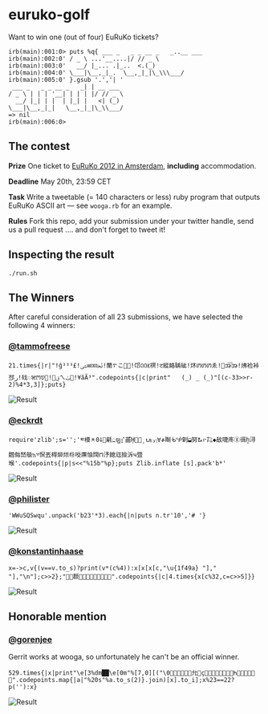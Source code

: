 # euruko-golf

Want to win one (out of four) EuRuKo tickets? 

	irb(main):001:0> puts %q{ ___ _   _ _ __ _   _..__ ___
	irb(main):002:0' / _ \ ...'__....|/ // _ \
	irb(main):003:0'   __/ |_... .|_..  <.(_)
	irb(main):004:0' \___|\__,_|_.  \__,_|_|\_\\\___/
	irb(main):005:0' }.gsub '.','| '
	 ___ _   _ _ __ _   _| | __ ___
	/ _ \ | | | '__| | | | |/ // _ \
	  __/ |_| | |  | |_| |   <| (_)
	\___|\__,_|_|   \__,_|_|\_\\___/
	=> nil
	irb(main):006:0> 

## The contest

**Prize** One ticket to [EuRuKo 2012 in Amsterdam](http://www.euruko2012.org/), **including** accommodation.

**Deadline** May 20th, 23:59 CET

**Task** Write a tweetable (= 140 characters or less) ruby program that outputs EuRuKo ASCII art &mdash; see `wooga.rb` for an example. 

**Rules** Fork this repo, add your submission 
under your twitter handle, send us a pull request .... and don't forget to tweet it!

## Inspecting the result

    ./run.sh

## The Winners

After careful consideration of all 23 submissions, we have selected the
following 4 winners:

### [@tammofreese](http://twitter.com/tammofreese)

    21.times{|r|"!ğ³³³£!ﲙ⊡⊡≡ﴙ!蘭࠳こࡳ!邙ꢡꢡꡡ䄙!ट縱衉聥䂣!炑ꢩꢩꢩゑ!အࠡࠡအ!炥裣裃邳ﺭ!䂝ꣃꢳꢫ!ࢥㄟࢡ!¥ãÃ³­".codepoints{|c|print"   (_) _ (_)"[(c-33>>r-2)%4*3,3]};puts}


![Result](https://github.com/wooga/euruko-golf/raw/master/images/tammofreese.png)


### [@eckrdt](http://twitter.com/eckrdt)

    require'zlib';s='';'༭橂ㅊ0ↆ௿㲢߽ឡ⡎䒼ᾛ⹲᱓̨ᬟ⒴∀ቆ㫼ᒀᖀ㓷⬓努ᮇ⠖㌠◆敌啑庝ⓖ㣬ḫ浔䵻㑬嵆䑥ኳⱄ慏丟棏㶯㶶㉹㖟㢘怞䦞ᱬ汿䭒尩撿泝ч暨堠'.codepoints{|p|s<<"%15b"%p};puts Zlib.inflate [s].pack'b*'
    

![Result](https://github.com/wooga/euruko-golf/raw/master/images/eckrdt.png)


### [@philister](http://twitter.com/philister)

    'WWuSQSwqu'.unpack('b23'*3).each{|n|puts n.tr'10','# '}

![Result](https://github.com/wooga/euruko-golf/raw/master/images/philister.png)


### [@konstantinhaase](http://twitter.com/konstantinhaase)

    x=->c,v{(v==v.to_s)?print(v*(c%4)):x[x[x[c,"\u{1f49a} "],"  "],"\n"];c>>2};"񙖧񊒭𫖳𫒩򑤥񙖧񫢭𫖱𫒩򑤥񊕫󚔫".codepoints{|c|4.times{x[c%32,c=c>>5]}}
    
![Result](https://github.com/wooga/euruko-golf/raw/master/images/konstantinhaase.png)


## Honorable mention

### [@gorenjee](http://twitter.com/gorenjee)

Gerrit works at wooga, so unfortunately he can't be an official winner.

    529.times{|x|print"\e[3%dm██\e[0m"%[7,0][("\0﹓󹁍񁋫󫩝𩝋򮫩允𿪯󠀔ҫ񚂢򓴄򤙀󃃈𻦆򀆝񳾋󼐑Һ󿼗񍣲󨪠񁟀︖򨀀".codepoints.map{|a|"%20s"%a.to_s(2)}.join)[x].to_i];x%23==22?p(''):x}
    

![Result](https://github.com/wooga/euruko-golf/raw/master/images/gorenje.png)

